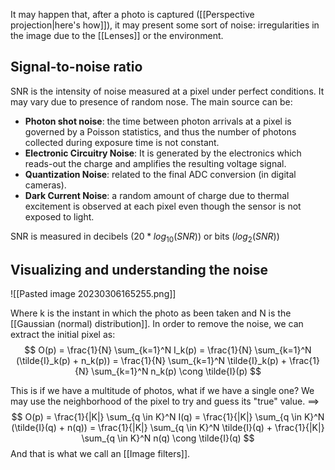 It may happen that, after a photo is captured ([[Perspective projection|here's how]]), it may present some sort of noise: irregularities in the image due to the [[Lenses]] or the environment. 

## Signal-to-noise ratio

SNR is the intensity of noise measured at a pixel under perfect conditions. It may vary due to presence of random nose.
The main source can be:
- __Photon shot noise__: the time between photon arrivals at a pixel is governed by a Poisson statistics, and thus the number of photons collected during exposure time is not constant.
- __Electronic Circuitry Noise__: It is generated by the electronics which reads-out the charge and amplifies the resulting voltage signal.
- __Quantization Noise__: related to the final ADC conversion (in digital cameras).
- __Dark Current Noise__: a random amount of charge due to thermal excitement is observed at each pixel even though the sensor is not exposed to light.

SNR is measured in decibels ($20 * log_{10}(SNR)$) or bits ($log_2(SNR)$)


## Visualizing and understanding the noise

![[Pasted image 20230306165255.png]]

Where k is the instant in which the photo as been taken and N is the [[Gaussian (normal) distribution]].
In order to remove the noise, we can extract the initial pixel as:
$$
O(p) = \frac{1}{N} \sum_{k=1}^N I_k(p) = \frac{1}{N} \sum_{k=1}^N (\tilde{I}_k(p) + n_k(p)) = \frac{1}{N} \sum_{k=1}^N \tilde{I}_k(p) + \frac{1}{N} \sum_{k=1}^N n_k(p) \cong \tilde{I}(p)
$$

This is if we have a multitude of photos, what if we have a single one?
We may use the neighborhood of the pixel to try and guess its "true" value. ==>
$$
O(p) = \frac{1}{|K|} \sum_{q \in K}^N I(q) = \frac{1}{|K|} \sum_{q \in K}^N (\tilde{I}(q) + n(q)) = \frac{1}{|K|} \sum_{q \in K}^N \tilde{I}(q) + \frac{1}{|K|} \sum_{q \in K}^N n(q) \cong \tilde{I}(q)
$$
And that is what we call an [[Image filters]].